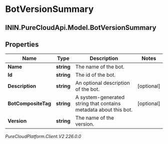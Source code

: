 # BotVersionSummary

## ININ.PureCloudApi.Model.BotVersionSummary

## Properties

|Name | Type | Description | Notes|
|------------ | ------------- | ------------- | -------------|
| **Name** | **string** | The name of the bot. | |
| **Id** | **string** | The id of the bot. | |
| **Description** | **string** | An optional description of the bot. | [optional] |
| **BotCompositeTag** | **string** | A system-generated string that contains metadata about this bot. | [optional] |
| **Version** | **string** | The name of the version. | |



_PureCloudPlatform.Client.V2 226.0.0_
